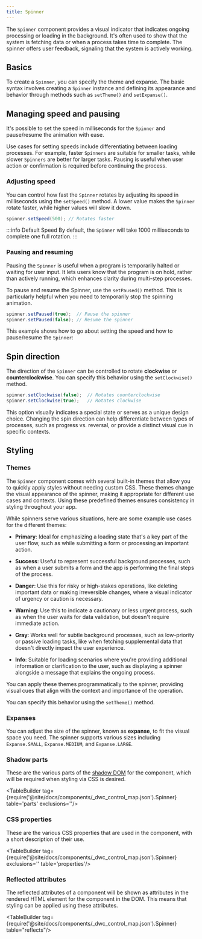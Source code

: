 ```yaml
---
title: Spinner
---
```


<DocChip chip="shadow" />

<DocChip chip="name" label="dwc-spinner" />


<JavadocLink type="spinner" location="com/webforj/component/spinner/Spinner" top='true'/>

The `Spinner` component provides a visual indicator that indicates ongoing processing or loading in the background. It's often used to show that the system is fetching data or when a process takes time to complete. The spinner offers user feedback, signaling that the system is actively working.

## Basics

To create a `Spinner`, you can specify the theme and expanse. The basic syntax involves creating a `Spinner` instance and defining its appearance and behavior through methods such as `setTheme()` and `setExpanse()`.

<ComponentDemo 
path='/webforj/spinnerdemo?' 
javaE='https://raw.githubusercontent.com/webforj/webforj-docs-samples/refs/heads/main/src/main/java/com/webforj/samples/views/spinner/SpinnerDemoView.java'
cssURL='https://raw.githubusercontent.com/webforj/ControlSamples/main/src/main/resources/css/spinnerstyles/spinnerdemo.css'
height = '225px'
/>

## Managing speed and pausing

It's possible to set the speed in milliseconds for the `Spinner` and pause/resume the animation with ease. 

Use cases for setting speeds include differentiating between loading processes. For example, faster `Spinners` are suitable for smaller tasks, while slower `Spinners` are better for larger tasks. Pausing is useful when user action or confirmation is required before continuing the process.

### Adjusting speed

You can control how fast the `Spinner` rotates by adjusting its speed in milliseconds using the `setSpeed()` method. A lower value makes the `Spinner` rotate faster, while higher values will slow it down.

```java
spinner.setSpeed(500); // Rotates faster
```

:::info Default Speed
By default, the `Spinner` will take 1000 milliseconds to complete one full rotation.
:::

### Pausing and resuming

Pausing the `Spinner` is useful when a program is temporarily halted or waiting for user input. It lets users know that the program is on hold, rather than actively running, which enhances clarity during multi-step processes.

To pause and resume the Spinner, use the `setPaused()` method. This is particularly helpful when you need to temporarily stop the spinning animation.      

```java
spinner.setPaused(true);  // Pause the spinner
spinner.setPaused(false); // Resume the spinner
```

This example shows how to go about setting the speed and how to pause/resume the `Spinner`:

<ComponentDemo 
path='/webforj/spinnerspeeddemo?'  
javaE='https://raw.githubusercontent.com/webforj/webforj-docs-samples/refs/heads/main/src/main/java/com/webforj/samples/views/spinner/SpinnerSpeedDemoView.java'
cssURL='https://raw.githubusercontent.com/webforj/ControlSamples/main/src/main/resources/css/spinnerstyles/spinnerspeeddemo.css'
height = '150px'
/>

## Spin direction

The direction of the `Spinner` can be controlled to rotate **clockwise** or **counterclockwise**. You can specify this behavior using the `setClockwise()` method.

```java
spinner.setClockwise(false);  // Rotates counterclockwise
spinner.setClockwise(true);   // Rotates clockwise
```

This option visually indicates a special state or serves as a unique design choice. Changing the spin direction can help differentiate between types of processes, such as progress vs. reversal, or provide a distinct visual cue in specific contexts.

<ComponentDemo 
path='/webforj/spinnerdirectiondemo?' 
javaE='https://raw.githubusercontent.com/webforj/webforj-docs-samples/refs/heads/main/src/main/java/com/webforj/samples/views/spinner/SpinnerDirectionDemoView.java'
height = '150px'
/>

## Styling

### Themes

The `Spinner` component comes with several built-in themes that allow you to quickly apply styles without needing custom CSS. These themes change the visual appearance of the spinner, making it appropriate for different use cases and contexts. Using these predefined themes ensures consistency in styling throughout your app.

While spinners serve various situations, here are some example use cases for the different themes:

- **Primary**: Ideal for emphasizing a loading state that's a key part of the user flow, such as while submitting a form or processing an important action.
  
- **Success**: Useful to represent successful background processes, such as when a user submits a form and the app is performing the final steps of the process.
  
- **Danger**: Use this for risky or high-stakes operations, like deleting important data or making irreversible changes, where a visual indicator of urgency or caution is necessary.
  
- **Warning**: Use this to indicate a cautionary or less urgent process, such as when the user waits for data validation, but doesn't require immediate action.

- **Gray**: Works well for subtle background processes, such as low-priority or passive loading tasks, like when fetching supplemental data that doesn't directly impact the user experience.
  
- **Info**: Suitable for loading scenarios where you're providing additional information or clarification to the user, such as displaying a spinner alongside a message that explains the ongoing process.

You can apply these themes programmatically to the spinner, providing visual cues that align with the context and importance of the operation.

You can specify this behavior using the `setTheme()` method.

<ComponentDemo 
path='/webforj/spinnerthemedemo?' 
javaE='https://raw.githubusercontent.com/webforj/webforj-docs-samples/refs/heads/main/src/main/java/com/webforj/samples/views/spinner/SpinnerThemeDemoView.java'
cssURL='https://raw.githubusercontent.com/webforj/ControlSamples/main/src/main/resources/css/spinnerstyles/spinnerthemedemo.css'
height = '100px'
/>

### Expanses

You can adjust the size of the spinner, known as **expanse**, to fit the visual space you need. The spinner supports various sizes including `Expanse.SMALL`, `Expanse.MEDIUM`, and `Expanse.LARGE`.

<ComponentDemo 
path= '/webforj/spinnerexpansedemo?' 
javaE='https://raw.githubusercontent.com/webforj/webforj-docs-samples/refs/heads/main/src/main/java/com/webforj/samples/views/spinner/SpinnerExpanseDemoView.java'
cssURL='https://raw.githubusercontent.com/webforj/ControlSamples/main/src/main/resources/css/spinnerstyles/spinnerexpansedemo.css'
height = '100px'
/>

### Shadow parts

These are the various parts of the [shadow DOM](../glossary#shadow-dom) for the component, which will be required when styling via CSS is desired.

<TableBuilder tag={require('@site/docs/components/_dwc_control_map.json').Spinner} table='parts' exclusions=''/>

### CSS properties

These are the various CSS properties that are used in the component, with a short description of their use.

<TableBuilder tag={require('@site/docs/components/_dwc_control_map.json').Spinner} exclusions='' table='properties'/>

### Reflected attributes

The reflected attributes of a component will be shown as attributes in the rendered HTML element for the component in the DOM. This means that styling can be applied using these attributes.


<TableBuilder tag={require('@site/docs/components/_dwc_control_map.json').Spinner} table="reflects"/>

